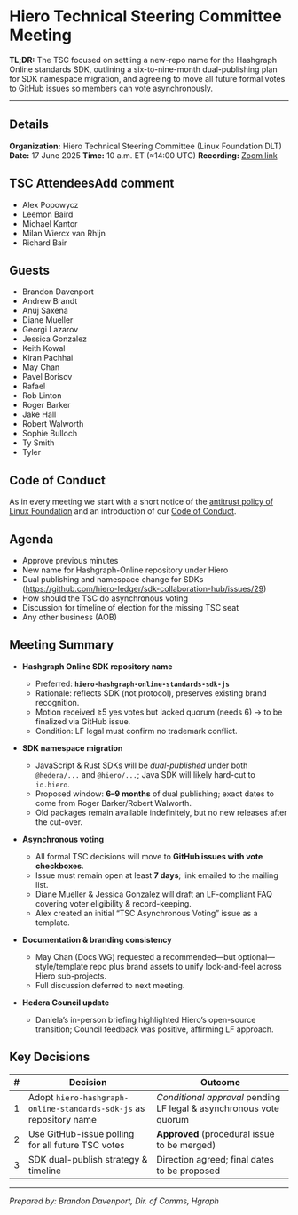 # Hiero Technical Steering Committee Meeting

**TL;DR:**
The TSC focused on settling a new-repo name for the Hashgraph Online standards SDK, outlining a six-to-nine-month dual-publishing plan for SDK namespace migration, and agreeing to move all future formal votes to GitHub issues so members can vote asynchronously.

---

## Details

**Organization:** Hiero Technical Steering Committee (Linux Foundation DLT)
**Date:** 17 June 2025
**Time:** 10 a.m. ET (≈14:00 UTC)
**Recording:** [Zoom link](https://zoom.us/rec/share/Dt-4tkagqpbOPQMtOHsK4QWkswtrpFhk6_zY8B16_04fPWrhWo4RsL39u2ZjAER8.ZlQxnUntvmL8kmK5)

## TSC AttendeesAdd comment

- Alex Popowycz
- Leemon Baird
- Michael Kantor
- Milan Wiercx van Rhijn
- Richard Bair

## Guests

- Brandon Davenport
- Andrew Brandt
- Anuj Saxena
- Diane Mueller
- Georgi Lazarov
- Jessica Gonzalez
- Keith Kowal
- Kiran Pachhai
- May Chan
- Pavel Borisov
- Rafael
- Rob Linton
- Roger Barker
- Jake Hall
- Robert Walworth
- Sophie Bulloch
- Ty Smith
- Tyler

## Code of Conduct

As in every meeting we start with a short notice of the [antitrust policy of Linux Foundation](https://www.linuxfoundation.org/legal/antitrust-policy) and an introduction of our [Code of Conduct](https://www.lfdecentralizedtrust.org/code-of-conduct).

## Agenda

- Approve previous minutes
- New name for Hashgraph-Online repository under Hiero
- Dual publishing and namespace change for SDKs (https://github.com/hiero-ledger/sdk-collaboration-hub/issues/29)
- How should the TSC do asynchronous voting
- Discussion for timeline of election for the missing TSC seat
- Any other business (AOB)

## Meeting Summary

- **Hashgraph Online SDK repository name**

  - Preferred: **`hiero-hashgraph-online-standards-sdk-js`**
  - Rationale: reflects SDK (not protocol), preserves existing brand recognition.
  - Motion received ≥5 yes votes but lacked quorum (needs 6) → to be finalized via GitHub issue.
  - Condition: LF legal must confirm no trademark conflict.

- **SDK namespace migration**

  - JavaScript & Rust SDKs will be *dual-published* under both `@hedera/...` and `@hiero/...`; Java SDK will likely hard-cut to `io.hiero`.
  - Proposed window: **6–9 months** of dual publishing; exact dates to come from Roger Barker/Robert Walworth.
  - Old packages remain available indefinitely, but no new releases after the cut-over.

- **Asynchronous voting**

  - All formal TSC decisions will move to **GitHub issues with vote checkboxes**.
  - Issue must remain open at least **7 days**; link emailed to the mailing list.
  - Diane Mueller & Jessica Gonzalez will draft an LF-compliant FAQ covering voter eligibility & record-keeping.
  - Alex created an initial “TSC Asynchronous Voting” issue as a template.

- **Documentation & branding consistency**

  - May Chan (Docs WG) requested a recommended—but optional—style/template repo plus brand assets to unify look-and-feel across Hiero sub-projects.
  - Full discussion deferred to next meeting.

- **Hedera Council update**

  - Daniela’s in-person briefing highlighted Hiero’s open-source transition; Council feedback was positive, affirming LF approach.

## Key Decisions

| # | Decision                                                          | Outcome                                                            |
| - | ----------------------------------------------------------------- | ------------------------------------------------------------------ |
| 1 | Adopt `hiero-hashgraph-online-standards-sdk-js` as repository name | *Conditional approval* pending LF legal & asynchronous vote quorum |
| 2 | Use GitHub-issue polling for all future TSC votes                 | **Approved** (procedural issue to be merged)                       |
| 3 | SDK dual-publish strategy & timeline                              | Direction agreed; final dates to be proposed                       |

---

*Prepared by: Brandon Davenport, Dir. of Comms, Hgraph*  
